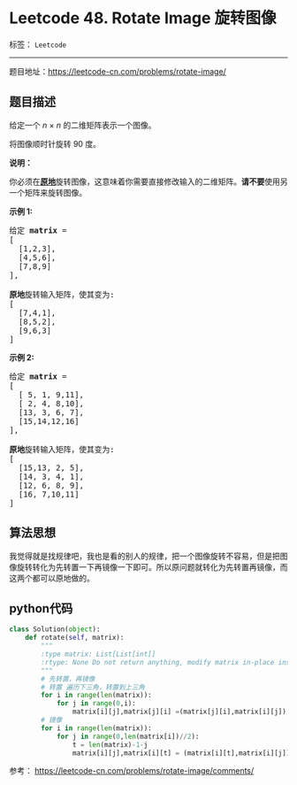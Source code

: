 ﻿# Leetcode 48. Rotate Image 旋转图像  

标签： `Leetcode`

---

题目地址：https://leetcode-cn.com/problems/rotate-image/  

## 题目描述  

<p>给定一个 <em>n&nbsp;</em>×&nbsp;<em>n</em> 的二维矩阵表示一个图像。</p>

<p>将图像顺时针旋转 90 度。</p>

<p><strong>说明：</strong></p>

<p>你必须在<strong><a href="https://baike.baidu.com/item/%E5%8E%9F%E5%9C%B0%E7%AE%97%E6%B3%95" target="_blank">原地</a></strong>旋转图像，这意味着你需要直接修改输入的二维矩阵。<strong>请不要</strong>使用另一个矩阵来旋转图像。</p>

<p><strong>示例 1:</strong></p>

<pre>给定 <strong>matrix</strong> = 
[
  [1,2,3],
  [4,5,6],
  [7,8,9]
],

<strong>原地</strong>旋转输入矩阵，使其变为:
[
  [7,4,1],
  [8,5,2],
  [9,6,3]
]
</pre>

<p><strong>示例 2:</strong></p>

<pre>给定 <strong>matrix</strong> =
[
  [ 5, 1, 9,11],
  [ 2, 4, 8,10],
  [13, 3, 6, 7],
  [15,14,12,16]
], 

<strong>原地</strong>旋转输入矩阵，使其变为:
[
  [15,13, 2, 5],
  [14, 3, 4, 1],
  [12, 6, 8, 9],
  [16, 7,10,11]
]
</pre>

## 算法思想

我觉得就是找规律吧，我也是看的别人的规律，把一个图像旋转不容易，但是把图像旋转转化为先转置一下再镜像一下即可。所以原问题就转化为先转置再镜像，而这两个都可以原地做的。  

## python代码

```python
class Solution(object):
    def rotate(self, matrix):
        """
        :type matrix: List[List[int]]
        :rtype: None Do not return anything, modify matrix in-place instead.
        """
        # 先转置，再镜像
        # 转置 遍历下三角，转置到上三角
        for i in range(len(matrix)):
            for j in range(0,i):
                matrix[i][j],matrix[j][i] =(matrix[j][i],matrix[i][j])
        # 镜像
        for i in range(len(matrix)):
            for j in range(0,len(matrix[i])//2):
                t = len(matrix)-1-j
                matrix[i][j],matrix[i][t] = (matrix[i][t],matrix[i][j])
```  

参考： https://leetcode-cn.com/problems/rotate-image/comments/


